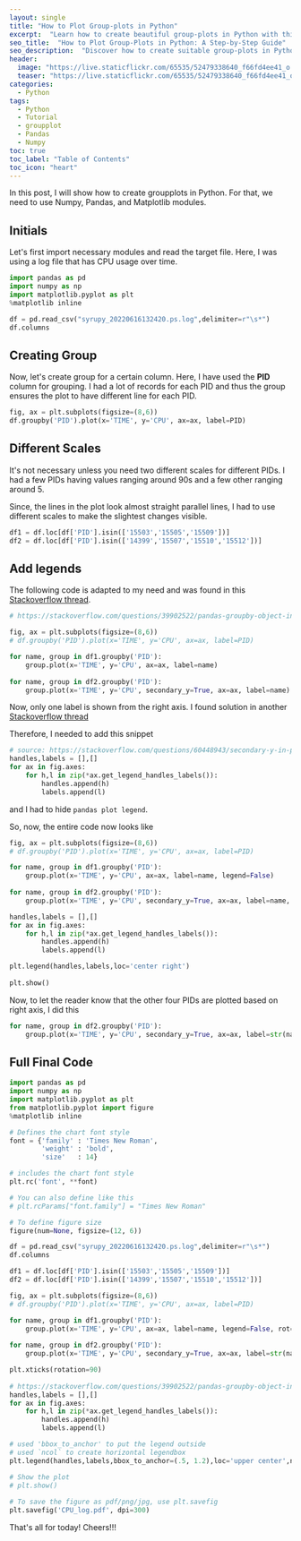 ```yaml
---
layout: single
title: "How to Plot Group-plots in Python"
excerpt:  "Learn how to create beautiful group-plots in Python with this step-by-step guide. With examples using Matplotlib and Pandas, you can master the art of visualizing complex data sets from dataframes in no time."
seo_title:  "How to Plot Group-Plots in Python: A Step-by-Step Guide"
seo_description:  "Discover how to create suitable group-plots in Python using Matplotlib and Pandas. Follow the tutorial and learn how to visualize complex data sets with ease. Here, the example includes visualizing CPU usage data based on PIDs."
header:
  image: "https://live.staticflickr.com/65535/52479338640_f66fd4ee41_o.png"
  teaser: "https://live.staticflickr.com/65535/52479338640_f66fd4ee41_o.png"
categories:
  - Python
tags:
  - Python
  - Tutorial
  - groupplot
  - Pandas
  - Numpy
toc: true
toc_label: "Table of Contents"
toc_icon: "heart"
---
```


In this post, I will show how to create groupplots in Python. For that, we need to use Numpy, Pandas, and Matplotlib modules.

## Initials
Let's first import necessary modules and read the target file. Here, I was using a log file that has CPU usage over time.
```python
import pandas as pd
import numpy as np
import matplotlib.pyplot as plt
%matplotlib inline

df = pd.read_csv("syrupy_20220616132420.ps.log",delimiter=r"\s*")
df.columns
```

## Creating Group
Now, let's create group for a certain column. Here, I have used the **PID** column for grouping. I had a lot of records for each PID and thus the group ensures the plot to have different line for each PID.
```python
fig, ax = plt.subplots(figsize=(8,6))
df.groupby('PID').plot(x='TIME', y='CPU', ax=ax, label=PID)
```

## Different Scales
It's not necessary unless you need two different scales for different PIDs. I had a few PIDs having values ranging around 90s and a few other ranging around 5. 

Since, the lines in the plot look almost straight parallel lines, I had to use different scales to make the slightest changes visible.
```python
df1 = df.loc[df['PID'].isin(['15503','15505','15509'])]
df2 = df.loc[df['PID'].isin(['14399','15507','15510','15512'])]
```


## Add legends
The following code is adapted to my need and was found in this [Stackoverflow thread](https://stackoverflow.com/questions/39902522/pandas-groupby-object-in-legend-on-plot).
```python
# https://stackoverflow.com/questions/39902522/pandas-groupby-object-in-legend-on-plot

fig, ax = plt.subplots(figsize=(8,6))
# df.groupby('PID').plot(x='TIME', y='CPU', ax=ax, label=PID)

for name, group in df1.groupby('PID'):
    group.plot(x='TIME', y='CPU', ax=ax, label=name)
    
for name, group in df2.groupby('PID'):
    group.plot(x='TIME', y='CPU', secondary_y=True, ax=ax, label=name)
```

Now, only one label is shown from the right axis.
I found solution in another [Stackoverflow thread](https://stackoverflow.com/questions/60448943/secondary-y-in-pandas-histogram-plot-legend-is-gone-missing)

Therefore, I needed to add this snippet
```python
# source: https://stackoverflow.com/questions/60448943/secondary-y-in-pandas-histogram-plot-legend-is-gone-missing
handles,labels = [],[]
for ax in fig.axes:
    for h,l in zip(*ax.get_legend_handles_labels()):
        handles.append(h)
        labels.append(l)
```
 and  I had to hide `pandas plot legend`.

So, now, the entire code now looks like

```python
fig, ax = plt.subplots(figsize=(8,6))
# df.groupby('PID').plot(x='TIME', y='CPU', ax=ax, label=PID)

for name, group in df1.groupby('PID'):
    group.plot(x='TIME', y='CPU', ax=ax, label=name, legend=False)
    
for name, group in df2.groupby('PID'):
    group.plot(x='TIME', y='CPU', secondary_y=True, ax=ax, label=name, legend=False)

handles,labels = [],[]
for ax in fig.axes:
    for h,l in zip(*ax.get_legend_handles_labels()):
        handles.append(h)
        labels.append(l)

plt.legend(handles,labels,loc='center right')
    
plt.show()
``` 

Now, to let the reader know that the other four PIDs are plotted based on right axis, I did this

```python
for name, group in df2.groupby('PID'):
    group.plot(x='TIME', y='CPU', secondary_y=True, ax=ax, label=str(name)+"(right)", legend=False)
```

## Full Final Code

```python
import pandas as pd
import numpy as np
import matplotlib.pyplot as plt
from matplotlib.pyplot import figure
%matplotlib inline

# Defines the chart font style
font = {'family' : 'Times New Roman',
        'weight' : 'bold',
        'size'   : 14}

# includes the chart font style
plt.rc('font', **font)

# You can also define like this
# plt.rcParams["font.family"] = "Times New Roman"

# To define figure size
figure(num=None, figsize=(12, 6))

df = pd.read_csv("syrupy_20220616132420.ps.log",delimiter=r"\s*")
df.columns

df1 = df.loc[df['PID'].isin(['15503','15505','15509'])]
df2 = df.loc[df['PID'].isin(['14399','15507','15510','15512'])]

fig, ax = plt.subplots(figsize=(8,6))
# df.groupby('PID').plot(x='TIME', y='CPU', ax=ax, label=PID)

for name, group in df1.groupby('PID'):
    group.plot(x='TIME', y='CPU', ax=ax, label=name, legend=False, rot=45)
    
for name, group in df2.groupby('PID'):
    group.plot(x='TIME', y='CPU', secondary_y=True, ax=ax, label=str(name)+"(right)", legend=False, rot=45)

plt.xticks(rotation=90)
    
# https://stackoverflow.com/questions/39902522/pandas-groupby-object-in-legend-on-plot
handles,labels = [],[]
for ax in fig.axes:
    for h,l in zip(*ax.get_legend_handles_labels()):
        handles.append(h)
        labels.append(l)

# used 'bbox_to_anchor' to put the legend outside
# used `ncol` to create horizontal legendbox
plt.legend(handles,labels,bbox_to_anchor=(.5, 1.2),loc='upper center',ncol=4)

# Show the plot
# plt.show()
    
# To save the figure as pdf/png/jpg, use plt.savefig
plt.savefig('CPU_log.pdf', dpi=300)
```

That's all for today! Cheers!!!
<!--stackedit_data:
eyJoaXN0b3J5IjpbMTIzODkzNjEyNCwxNTUxMTA4MDI1LDE3Nj
U1MzI3MTBdfQ==
-->